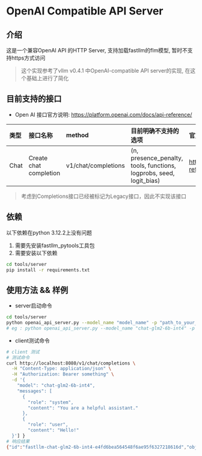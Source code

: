 # OpenAI Compatible API Server
## 介绍
这是一个兼容OpenAI API 的HTTP Server, 支持加载fastllm的flm模型, 暂时不支持https方式访问
> 这个实现参考了vllm v0.4.1 中OpenAI-compatible API server的实现, 在这个基础上进行了简化


## 目前支持的接口
* Open AI 接口官方说明: https://platform.openai.com/docs/api-reference/

| 类型 | 接口名称                | method              | 目前明确不支持的选项| 官方说明和样例                                                 |
| :--- | :--------------------- | :------------------ | :--------------------------------------------------------- |:--------------------------------------------------------- |
| Chat | Create chat completion | v1/chat/completions | (n, presence_penalty, tools, functions, logprobs, seed, logit_bias) | https://platform.openai.com/docs/api-reference/chat/create |


> 考虑到Completions接口已经被标记为Legacy接口，因此不实现该接口

## 依赖
以下依赖在python 3.12.2上没有问题
1. 需要先安装fastllm_pytools工具包
2. 需要安装以下依赖
```bash
cd tools/server
pip install -r requirements.txt
```

## 使用方法 && 样例
* server启动命令
```bash
cd tools/server
python openai_api_server.py --model_name "model_name" -p "path_to_your_flm_model"
# eg : python openai_api_server.py --model_name "chat-glm2-6b-int4" -p "./chatglm2-6b-int4.flm"
```

* client测试命令
```bash
# client 测试
# 测试命令
curl http://localhost:8080/v1/chat/completions \
  -H "Content-Type: application/json" \
  -H "Authorization: Bearer something" \
  -d '{
    "model": "chat-glm2-6b-int4",
    "messages": [
      {
        "role": "system",
        "content": "You are a helpful assistant."
      },
      {
        "role": "user",
        "content": "Hello!"
  }'] }
# 响应结果
{"id":"fastllm-chat-glm2-6b-int4-e4fd6bea564548f6ae95f6327218616d","object":"chat.completion","created":1715150460,"model":"chat-glm2-6b-int4","choices":[{"index":0,"message":{"role":"assistant","content":" Hello! How can I assist you today?"},"finish_reason":"stop"}],"usage":{"prompt_tokens":0,"total_tokens":0,"completion_tokens":0}}
```



